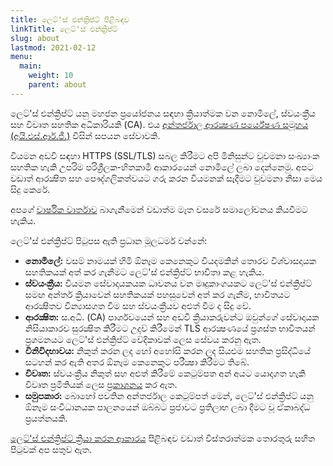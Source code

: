 ```yaml
---
title: ලෙට්'ස් එන්ක්‍රිප්ට් පිළිබඳව
linkTitle: ලෙට්'ස් එන්ක්‍රිප්ට්
slug: about
lastmod: 2021-02-12
menu:
  main:
    weight: 10
    parent: about
---
```


ලෙට්'ස් එන්ක්‍රිප්ට් යනු මහජන ප්‍රයෝජනය සඳහා ක්‍රියාත්මක වන නොමිලේ, ස්වයංක්‍රීය සහ විවෘත සහතික අධිකාරියකි (CA). එය [අන්තර්ජාල ආරක්‍ෂණ පර්යේෂණ සමූහය (අයි.එස්.ආර්.ජී.)](https://www.abetterinternet.org/) විසින් සපයන සේවාවකි.

වියමන අඩවි සඳහා HTTPS (SSL/TLS) සබල කිරීමට අපි මිනිසුන්ට වුවමනා සංඛ්‍යාංක සහතික හැකි උපරිම පරිශ්‍රීලක-හිතකාමී ආකාරයෙන් නොමිලේ ලබා දෙන්නෙමු. අපට වඩාත් ආරක්‍ෂිත සහ පෞද්ගලිකත්වයට ගරු කරන වියමනක් සෑදීමට වුවමනා නිසා මෙය සිදු කෙරේ.

අපගේ [වාර්ෂික වාර්තාව](https://www.abetterinternet.org/annual-reports/) බාගැනීමෙන් වඩාත්ම මෑත වසරේ සමාලෝචනය කියවීමට හැකිය.

ලෙට්'ස් එන්ක්‍රිප්ට් පිටුපස ඇති ප්‍රධාන මූලධර්ම වන්නේ:

* **නොමිලේ:** වසම් නාමයක් හිමි ඕනෑම කෙනෙකුට වියදමකින් තොරව විශ්වාසදායක සහතිකයක් අත් කර ගැනීමට ලෙට්'ස් එන්ක්‍රිප්ට් භාවිතා කළ හැකිය.
* **ස්වයංක්‍රීය:** වියමන සේවාදායකයක ධාවනය වන මෘදුකාංගයකට ලෙට්'ස් එන්ක්‍රිප්ට් සමඟ අන්තර් ක්‍රියාවෙන් සහතිකයක් පහසුවෙන් අත් කර ගැනීම, භාවිතයට ආරක්‍ෂිතව වින්‍යාසගත වීම සහ ස්වයංක්‍රීයව අළුත් වීම ද සිදු වේ.
* **ආරක්‍ෂිත:** ස.අධි. (CA) පාර්ශවයෙන් සහ අඩවි ක්‍රියාකරුවන්ට ඔවුන්ගේ සේවාදායක නිසියාකාරව සුරක්‍ෂිත කිරීමට උදව් කිරීමෙන් TLS ආරක්‍ෂණයේ ප්‍රශස්ත භාවිතයන් ප්‍රගමනයට ලෙට්'ස් එන්ක්‍රිප්ට් වේදිකාවක් ලෙස සේවය කරනු ඇත.
* **විනිවිදභාවය:** නිකුත් කරන ලද හෝ අහෝසි කරන ලද සියළුම සහතික ප්‍රසිද්ධියේ සටහන් කර ඇති අතර ඕනෑම කෙනෙකුට පරීක්‍ෂා කිරීමට තිබේ.
* **විවෘත:** ස්වයංක්‍රීය නිකුත් සහ අළුත් කිරීමේ කෙටුම්පත අන් අයට යොදාගත හැකි විවෘත ප්‍රමිතියක් ලෙස [ප්‍රකාශනය](https://tools.ietf.org/html/rfc8555) කර ඇත.
* **සමුපකාර:** බොහෝ පවතින අන්තර්ජාල කෙටුම්පත් මෙන්, ලෙට්'ස් එන්ක්‍රිප්ට් යනු ඕනෑම සංවිධානයක පාලනයෙන් ඔබ්බට ප්‍රජාවට ප්‍රතිලාභ ලබා දීමට වූ ඒකාබද්ධ ප්‍රයත්නයකි.

[ලෙට්'ස් එන්ක්‍රිප්ට් ක්‍රියා කරන ආකාරය](/how-it-works) පිළිබඳව වඩාත් විස්තරාත්මක තොරතුරු සහිත පිටුවක් අප සතුව ඇත.

